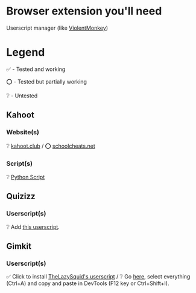 # Browser extension you'll need

Userscript manager (like [ViolentMonkey](https://violentmonkey.github.io/get-it/))

# Legend

✅ - Tested and working

⭕ - Tested but partially working

❔ - Untested

## Kahoot

### Website(s)

❔ [kahoot.club](https://kahoot.club) / ⭕ [schoolcheats.net](https://schoolcheats.net/kahoot) 

### Script(s)

❔ [Python Script](https://github.com/H4cK3dR4Du/Kahoot-Answer-Hack)

## Quizizz

### Userscript(s)

❔ Add [this userscript](https://raw.githubusercontent.com/gbaranski/quizizz-cheat/refs/heads/master/scripts/tampermonkey-alternative-method.js).

## Gimkit

### Userscript(s)

✅ Click to install [TheLazySquid's userscript](https://raw.githubusercontent.com/TheLazySquid/GimkitCheat/main/build/bundle.user.js) / ❔ Go [here](https://raw.githubusercontent.com/pogforgor/cool-sites/refs/heads/main/cheatnetwork-gimkit.js), select everything (Ctrl+A) and copy and paste in DevTools (F12 key or Ctrl+Shift+I).

